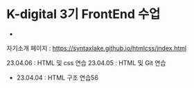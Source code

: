 # K-digital 3기 FrontEnd 수업
+ 
 자기소개 페이지 : https://syntaxlake.github.io/htmlcss/index.html

  23.04.06 : HTML 및 css 연습
  23.04.05 : HTML 및 Git 연습
+ 23.04.04 : HTML 구조 연습56

